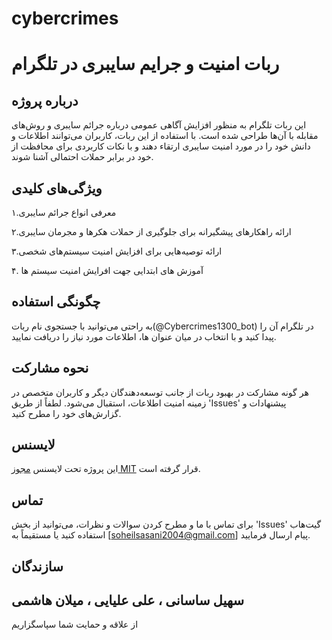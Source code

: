 # cybercrimes
# ربات امنیت و جرایم سایبری در تلگرام 

## درباره پروژه
این ربات تلگرام به منظور افزایش آگاهی عمومی درباره جرائم سایبری و روش‌های مقابله با آن‌ها طراحی شده است. با استفاده از این ربات، کاربران می‌توانند اطلاعات و دانش خود را در مورد امنیت سایبری ارتقاء دهند و با نکات کاربردی برای محافظت از خود در برابر حملات احتمالی آشنا شوند. 

## ویژگی‌های کلیدی
۱.معرفی انواع جرائم سایبری

۲.ارائه راهکارهای پیشگیرانه برای جلوگیری از حملات هکرها و مجرمان سایبری

۳.ارائه توصیه‌هایی برای افزایش امنیت سیستم‌های شخصی

۴. آموزش های ابتدایی جهت افرایش امنیت سیستم ها

## چگونگی استفاده
به راحتی می‌توانید با جستجوی نام ربات(@Cybercrimes1300_bot) در تلگرام آن را پیدا کنید و با انتخاب در میان عنوان ها، اطلاعات مورد نیاز را دریافت نمایید. 

## نحوه مشارکت
هر گونه مشارکت در بهبود ربات از جانب توسعه‌دهندگان دیگر و کاربران متخصص در زمینه امنیت اطلاعات، استقبال می‌شود. لطفاً از طریق 'Issues' پیشنهادات و گزارش‌های خود را مطرح کنید. 

## لایسنس
این پروژه تحت لایسنس [مجوز MIT](LICENSE) قرار گرفته است. 

## تماس
برای تماس با ما و مطرح کردن سوالات و نظرات، می‌توانید از بخش 'Issues' گیت‌هاب استفاده کنید یا مستقیماً به [soheilsasani2004@gmail.com] پیام ارسال فرمایید. 

## سازندگان

سهیل ساسانی ،
علی علیایی ،
میلان هاشمی
--- 

از علاقه و حمایت شما سپاسگزاریم



